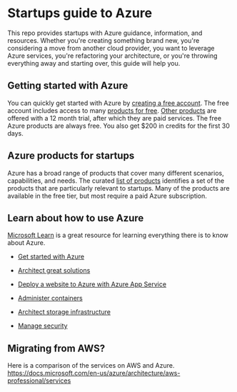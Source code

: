 # Startups guide to Azure
This repo provides startups with Azure guidance, information, and resources. Whether you're creating something brand new, you're considering a move from another cloud provider, you want to leverage Azure services, you're refactoring your architecture, or you're throwing everything away and starting over, this guide will help you.

## Getting started with Azure
You can quickly get started with Azure by [creating a free account](https://azure.microsoft.com/en-us/). The free account includes access to many [products for free](azure-products-free.md). [Other products](azure-products-free-trial.md) are offered with a 12 month trial, after which they are paid services. The free Azure products are always free. You also get $200 in credits for the first 30 days.

## Azure products for startups

Azure has a broad range of products that cover many different scenarios, capabilities, and needs. The curated [list of products](azure-products.md) identifies a set of the products that are particularly relevant to startups. Many of the products are available in the free tier, but most require a paid Azure subscription.

## Learn about how to use Azure
[Microsoft Learn](https://docs.microsoft.com/en-us/learn/browse/?products=azure&resource_type=learning%20path) is a great resource for learning everything there is to know about Azure.

- [Get started with Azure](https://docs.microsoft.com/en-us/users/RobertStandefer-8146/collections/wpmzto47zxj3o)

- [Architect great solutions](https://docs.microsoft.com/en-us/learn/paths/architect-great-solutions-in-azure/)

- [Deploy a website to Azure with Azure App Service](https://docs.microsoft.com/en-us/learn/paths/deploy-a-website-with-azure-app-service/)

- [Administer containers](https://docs.microsoft.com/en-us/learn/paths/administer-containers-in-azure/)

- [Architect storage infrastructure](https://docs.microsoft.com/en-us/learn/paths/architect-storage-infrastructure/)

- [Manage security](https://docs.microsoft.com/en-us/users/robertstandefer-8146/collections/wpmzto4or14yk)

## Migrating from AWS?
Here is a comparison of the services on AWS and Azure. https://docs.microsoft.com/en-us/azure/architecture/aws-professional/services
